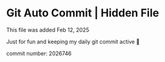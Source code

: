 # Git Auto Commit | Hidden File

This file was added Feb 12, 2025

Just for fun and keeping my daily git commit active 🤪

commit number: 2026746
